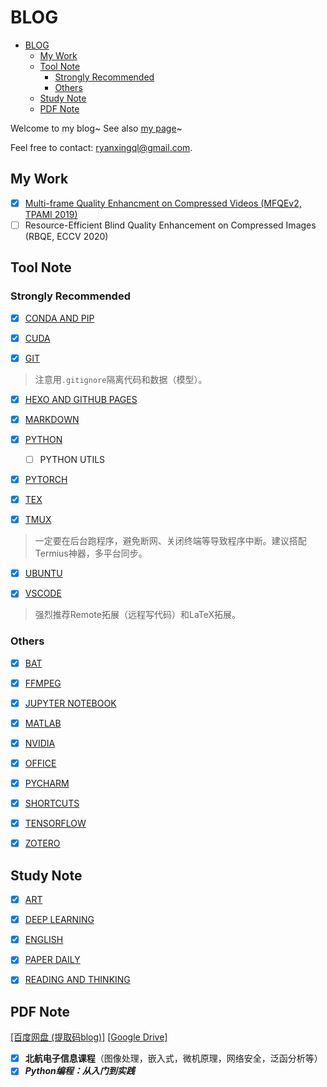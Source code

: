 # BLOG

- [BLOG](#blog)
  - [My Work](#my-work)
  - [Tool Note](#tool-note)
    - [Strongly Recommended](#strongly-recommended)
    - [Others](#others)
  - [Study Note](#study-note)
  - [PDF Note](#pdf-note)

Welcome to my blog~ See also [my page](https://ryanxingql.github.io/)~

Feel free to contact: ryanxingql@gmail.com.

## My Work

- [x] [Multi-frame Quality Enhancment on Compressed Videos (MFQEv2, TPAMI 2019)](https://github.com/RyanXingQL/Blog/blob/master/posts/mfqev2.md)
- [ ] Resource-Efficient Blind Quality Enhancement on Compressed Images (RBQE, ECCV 2020)

## Tool Note

### Strongly Recommended

- [x] [CONDA AND PIP](https://github.com/RyanXingQL/Blog/blob/master/posts/conda_and_pip.md)

- [x] [CUDA](https://github.com/RyanXingQL/Blog/blob/master/posts/cuda.md)

- [x] [GIT](https://github.com/RyanXingQL/Blog/blob/master/posts/git.md)

> 注意用`.gitignore`隔离代码和数据（模型）。

- [x] [HEXO AND GITHUB PAGES](https://github.com/RyanXingQL/Blog/blob/master/posts/hexo_and_github_pages.md)

- [x] [MARKDOWN](https://github.com/RyanXingQL/Blog/blob/master/posts/markdown.md)

- [x] [PYTHON](https://github.com/RyanXingQL/Blog/blob/master/posts/python.md)
  - [ ] PYTHON UTILS

- [x] [PYTORCH](https://github.com/RyanXingQL/Blog/blob/master/posts/pytorch.md)

- [x] [TEX](https://github.com/RyanXingQL/Blog/blob/master/posts/tex.md)

- [x] [TMUX](https://github.com/RyanXingQL/Blog/blob/master/posts/tmux.md)

> 一定要在后台跑程序，避免断网、关闭终端等导致程序中断。建议搭配Termius神器，多平台同步。

- [x] [UBUNTU](https://github.com/RyanXingQL/Blog/blob/master/posts/ubuntu.md)

- [x] [VSCODE](https://github.com/RyanXingQL/Blog/blob/master/posts/vscode.md)

> 强烈推荐Remote拓展（远程写代码）和LaTeX拓展。

### Others

- [x] [BAT](https://github.com/RyanXingQL/Blog/blob/master/posts/bat.md)

- [x] [FFMPEG](https://github.com/RyanXingQL/Blog/blob/master/posts/ffmpeg.md)

- [x] [JUPYTER NOTEBOOK](https://github.com/RyanXingQL/Blog/blob/master/posts/jupyter_notebook.md)

- [x] [MATLAB](https://github.com/RyanXingQL/Blog/blob/master/posts/matlab.md)

- [x] [NVIDIA](https://github.com/RyanXingQL/Blog/blob/master/posts/nvidia.md)

- [x] [OFFICE](https://github.com/RyanXingQL/Blog/blob/master/posts/office.md)

- [x] [PYCHARM](https://github.com/RyanXingQL/Blog/blob/master/posts/pycharm.md)

- [x] [SHORTCUTS](https://github.com/RyanXingQL/Blog/blob/master/posts/shortcuts.md)

- [x] [TENSORFLOW](https://github.com/RyanXingQL/Blog/blob/master/posts/tensorflow.md)

- [x] [ZOTERO](https://github.com/RyanXingQL/Blog/blob/master/posts/zotero.md)

## Study Note

- [x] [ART](https://github.com/RyanXingQL/Blog/blob/master/posts/art.md)

- [x] [DEEP LEARNING](https://github.com/RyanXingQL/Blog/blob/master/posts/deep_learning.md)

- [x] [ENGLISH](https://github.com/RyanXingQL/Blog/blob/master/posts/english.md)

- [x] [PAPER DAILY](https://github.com/RyanXingQL/Blog/blob/master/posts/paper_daily.md)

- [x] [READING AND THINKING](https://github.com/RyanXingQL/Blog/blob/master/posts/reading_and_thinking.md)

## PDF Note

[[百度网盘 (提取码blog)]](https://pan.baidu.com/s/1An7GpfyHAaFLRphhODevVQ) [[Google Drive]](https://drive.google.com/drive/folders/1UU703I_zM1pPx5UVzIVLSN8NZwqxo5Tf?usp=sharing)

- [x] **北航电子信息课程**（图像处理，嵌入式，微机原理，网络安全，泛函分析等）
- [x] ***Python编程：从入门到实践***
